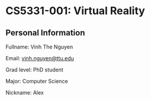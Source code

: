 # CS5331-001: Virtual Reality
## Personal Information

Fullname: Vinh The Nguyen

Email: vinh.nguyen@ttu.edu

Grad level: PhD student

Major: Computer Science

Nickname: Alex
